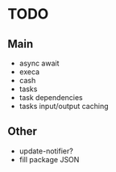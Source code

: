# TODO

## Main
- async await
- execa
- cash
- tasks
- task dependencies
- tasks input/output caching

## Other
- update-notifier?
- fill package JSON